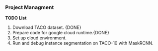 ### Project Managment<br>
**TODO List**<br>
1. Download TACO dataset. {DONE}<br>
2. Prepare code for google cloud runtime.{DONE}<br>
3. Set up cloud environment.<br>
4. Run and debug instance segmentation on TACO-10 with MaskRCNN. 
